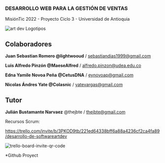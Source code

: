 ### **DESARROLLO WEB PARA LA GESTIÓN DE VENTAS**

MisiónTic 2022 - Proyecto Ciclo 3 - Universidad de Antioquia

![art dev Logotipos](https://user-images.githubusercontent.com/81487436/133929583-7d787ea4-b9af-4b0b-9c9d-92a683d758dd.png)

## **Colaboradores** ## 

**Juan Sebastian Romero @lightwooud** / sebastiandias1999@gmail.com

**Luis Alfredo Pinzón @MaeseAlfred** / alfredo.pinzon@udea.edu.co

**Edna Yamile Novoa Peña @CetusDNA** / eynovoap@gmail.com

**Nicolas Ándres Yate @Colasnic** / yatevargas@gmail.com

## **Tutor** ## 

**Julián Bustamante Narvaez** @thejbte / thejbte@gmail.com

Recursos Scrum:

https://trello.com/invite/b/3PKOD9tb/221ed64338bff6a88a4236cf2ca4fa89/desarrollo-de-softwareartdev

![trello-board-invite-qr-code](https://user-images.githubusercontent.com/81487436/135666349-caa6d221-9940-4398-8b6e-782d03642fe1.png)

*Github Proyect
